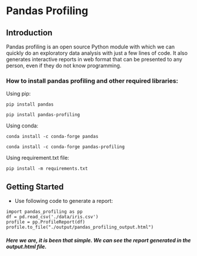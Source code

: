 # Pandas Profiling

## Introduction
Pandas profiling is an open source Python module with which we can quickly do an exploratory data analysis with just a few lines of code. It also generates interactive reports in web format that can be presented to any person, even if they do not know programming.

### How to install pandas profiling and other required libraries:

 Using pip:
 
`pip install pandas`

`pip install pandas-profiling`

Using conda:

`conda install -c conda-forge pandas`

`conda install -c conda-forge pandas-profiling`

Using requirement.txt file:

`pip install -m requirements.txt`

## Getting Started
- Use following code to generate a report:
```
import pandas_profiling as pp
df = pd.read_csv('./data/iris.csv') 
profile = pp.ProfileReport(df)
profile.to_file("./output/pandas_profiling_output.html")
```

##### Here we are, it is been that simple. We can see the report generated in the output.html file.
